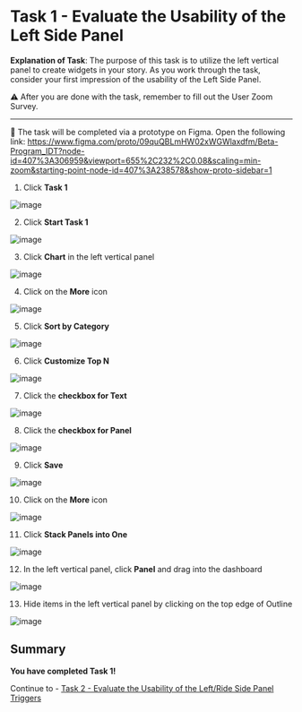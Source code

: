 # Task 1 - Evaluate the Usability of the Left Side Panel

**Explanation of Task**: The purpose of this task is to utilize the left vertical panel to create widgets in your story. As you work through the task, consider your first impression of the usability of the Left Side Panel. 

⚠️ After you are done with the task, remember to fill out the User Zoom Survey. 

----------------------------------------------------------------------------------------------------------------------------------------

🚩 The task will be completed via a prototype on Figma. Open the following link: https://www.figma.com/proto/09quQBLmHW02xWGWlaxdfm/Beta-Program_IDT?node-id=407%3A306959&viewport=655%2C232%2C0.08&scaling=min-zoom&starting-point-node-id=407%3A238578&show-proto-sidebar=1


1. Click **Task 1**

![image](https://user-images.githubusercontent.com/112718519/198392828-47308c2b-0622-4ed5-8319-29446ca14f34.png)

2. Click **Start Task 1**

![image](https://user-images.githubusercontent.com/112718519/198393026-8ffaed1c-e08b-45f3-8594-57371e1f6878.png)

3. Click **Chart** in the left vertical panel

![image](https://user-images.githubusercontent.com/112718519/198393084-76a3d341-c583-49cd-a787-b56b3aac2ac2.png)

4. Click on the **More** icon

![image](https://user-images.githubusercontent.com/112718519/198393142-4f1c8415-7400-442e-9d40-88ee6b982c9f.png)

5. Click **Sort by Category**

![image](https://user-images.githubusercontent.com/112718519/198393206-a9ca4193-6187-47bc-88fe-87eaedd2118f.png)

6. Click **Customize Top N**

![image](https://user-images.githubusercontent.com/112718519/198393242-351496fe-d50f-48af-9621-70f993f55f9a.png)

7. Click the **checkbox for Text**

![image](https://user-images.githubusercontent.com/112718519/198393394-73e2745c-57ae-4e43-a858-1919f94c4c05.png)

8. Click the **checkbox for Panel**

![image](https://user-images.githubusercontent.com/112718519/198393488-8df22d75-092d-4ca6-bbe5-f177952b7705.png)

9. Click **Save**

![image](https://user-images.githubusercontent.com/112718519/198393522-b43966e9-523a-4382-964f-348033d34474.png)

10. Click on the **More** icon

![image](https://user-images.githubusercontent.com/112718519/198393564-8c381661-e6e6-4d70-a879-1fa03fc16430.png)

11. Click **Stack Panels into One**

![image](https://user-images.githubusercontent.com/112718519/198393657-2e9f7063-c642-457e-8cc6-e9a15739361a.png)

12. In the left vertical panel, click **Panel** and drag into the dashboard

![image](https://user-images.githubusercontent.com/112718519/198394140-208291c0-4749-435b-98cc-688ede4c9155.png)

13. Hide items in the left vertical panel by clicking on the top edge of Outline

![image](https://user-images.githubusercontent.com/112718519/198395059-e9616e24-e283-48c9-8bf1-4b3e91e04d09.png)



## Summary

**You have completed Task 1!**

Continue to - [Task 2 - Evaluate the Usability of the Left/Ride Side Panel Triggers](../task2/README.md)

